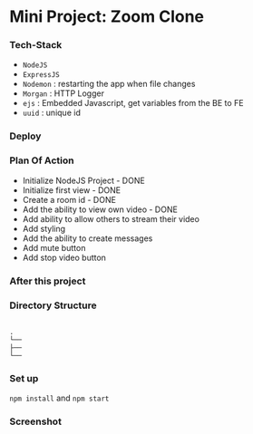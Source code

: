 # Mini Project: Zoom Clone

### Tech-Stack

- `NodeJS`
- `ExpressJS`
- `Nodemon` : restarting the app when file changes
- `Morgan` : HTTP Logger
- `ejs` : Embedded Javascript, get variables from the BE to FE
- `uuid` : unique id

### Deploy

### Plan Of Action

- Initialize NodeJS Project - DONE
- Initialize first view - DONE
- Create a room id - DONE
- Add the ability to view own video - DONE
- Add ability to allow others to stream their video
- Add styling
- Add the ability to create messages
- Add mute button
- Add stop video button

### After this project

### Directory Structure

```

.
└──
├──
└──

```

### Set up

`npm install` and `npm start`

### Screenshot
